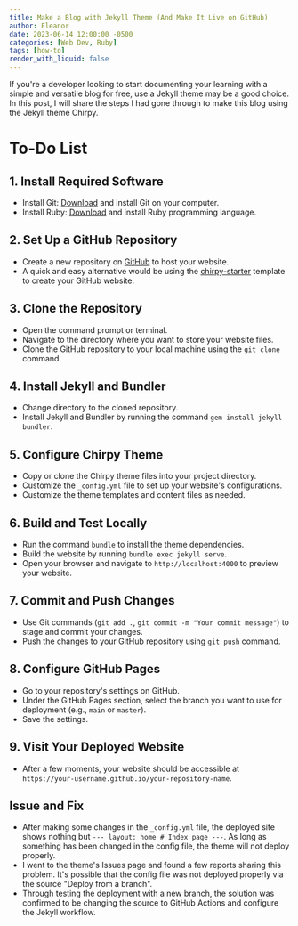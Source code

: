 ```yaml
---
title: Make a Blog with Jekyll Theme (And Make It Live on GitHub)
author: Eleanor
date: 2023-06-14 12:00:00 -0500
categories: [Web Dev, Ruby]
tags: [how-to]
render_with_liquid: false
---
```


If you're a developer looking to start documenting your learning with a simple and versatile blog for free, use a Jekyll theme may be a good choice.
In this post, I will share the steps I had gone through to make this blog using the Jekyll theme Chirpy.

# To-Do List

## 1. Install Required Software

- Install Git: [Download](https://git-scm.com/downloads) and install Git on your computer.
- Install Ruby: [Download](https://www.ruby-lang.org/en/) and install Ruby programming language.

## 2. Set Up a GitHub Repository

- Create a new repository on [GitHub](https://github.com/) to host your website.
- A quick and easy alternative would be using the [chirpy-starter](https://github.com/cotes2020/chirpy-starter) template to create your GitHub website.

## 3. Clone the Repository

- Open the command prompt or terminal.
- Navigate to the directory where you want to store your website files.
- Clone the GitHub repository to your local machine using the `git clone` command.

## 4. Install Jekyll and Bundler

- Change directory to the cloned repository.
- Install Jekyll and Bundler by running the command `gem install jekyll bundler`.

## 5. Configure Chirpy Theme

- Copy or clone the Chirpy theme files into your project directory.
- Customize the `_config.yml` file to set up your website's configurations.
- Customize the theme templates and content files as needed.

## 6. Build and Test Locally

- Run the command `bundle` to install the theme dependencies.
- Build the website by running `bundle exec jekyll serve`.
- Open your browser and navigate to `http://localhost:4000` to preview your website.

## 7. Commit and Push Changes

- Use Git commands (`git add .`, `git commit -m "Your commit message"`) to stage and commit your changes.
- Push the changes to your GitHub repository using `git push` command.

## 8. Configure GitHub Pages

- Go to your repository's settings on GitHub.
- Under the GitHub Pages section, select the branch you want to use for deployment (e.g., `main` or `master`).
- Save the settings.

## 9. Visit Your Deployed Website

- After a few moments, your website should be accessible at `https://your-username.github.io/your-repository-name`.


## Issue and Fix
- After making some changes in the `_config.yml` file, the deployed site shows nothing but `--- layout: home # Index page ---`. As long as something has been changed in the config file, the theme will not deploy properly.
- I went to the theme's Issues page and found a few reports sharing this problem. It's possible that the config file was not deployed properly via the source "Deploy from a branch".
- Through testing the deployment with a new branch, the solution was confirmed to be changing the source to GitHub Actions and configure the Jekyll workflow.


